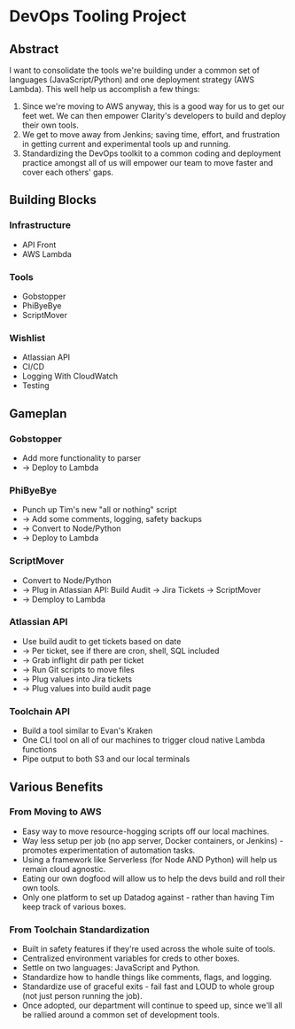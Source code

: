 # DevOps Tooling Project

## Abstract

I want to consolidate the tools we're building under a common set of languages (JavaScript/Python) and one deployment strategy (AWS Lambda). This well help us accomplish a few things:

1. Since we're moving to AWS anyway, this is a good way for us to get our feet wet. We can then empower Clarity's developers to build and deploy their own tools.
2. We get to move away from Jenkins; saving time, effort, and frustration in getting current and experimental tools up and running.
3. Standardizing the DevOps toolkit to a common coding and deployment practice amongst all of us will empower our team to move faster and cover each others' gaps.

## Building Blocks

### Infrastructure
- API Front
- AWS Lambda

### Tools
- Gobstopper
- PhiByeBye
- ScriptMover

### Wishlist
- Atlassian API
- CI/CD
- Logging With CloudWatch
- Testing

## Gameplan

### Gobstopper
- Add more functionality to parser
- -> Deploy to Lambda

### PhiByeBye
- Punch up Tim's new "all or nothing" script
- -> Add some comments, logging, safety backups
- -> Convert to Node/Python
- -> Deploy to Lambda

### ScriptMover
- Convert to Node/Python
- -> Plug in Atlassian API: Build Audit -> Jira Tickets -> ScriptMover
- -> Demploy to Lambda

### Atlassian API
- Use build audit to get tickets based on date
- -> Per ticket, see if there are cron, shell, SQL included
- -> Grab inflight dir path per ticket
- -> Run Git scripts to move files
- -> Plug values into Jira tickets
- -> Plug values into build audit page

### Toolchain API
- Build a tool similar to Evan's Kraken
- One CLI tool on all of our machines to trigger cloud native Lambda functions
- Pipe output to both S3 and our local terminals

## Various Benefits

### From Moving to AWS
- Easy way to move resource-hogging scripts off our local machines.
- Way less setup per job (no app server, Docker containers, or Jenkins) - promotes experimentation of automation tasks.
- Using a framework like Serverless (for Node AND Python) will help us remain cloud agnostic.
- Eating our own dogfood will allow us to help the devs build and roll their own tools.
- Only one platform to set up Datadog against - rather than having Tim keep track of various boxes.

### From Toolchain Standardization
- Built in safety features if they're used across the whole suite of tools.
- Centralized environment variables for creds to other boxes.
- Settle on two languages: JavaScript and Python.
- Standardize how to handle things like comments, flags, and logging.
- Standardize use of graceful exits - fail fast and LOUD to whole group (not just person running the job).
- Once adopted, our department will continue to speed up, since we'll all be rallied around a common set of development tools.
